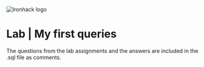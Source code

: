 ![Ironhack logo](https://i.imgur.com/1QgrNNw.png)

# Lab | My first queries

The questions from the lab assignments and the answers are included in the .sql file as comments. 
